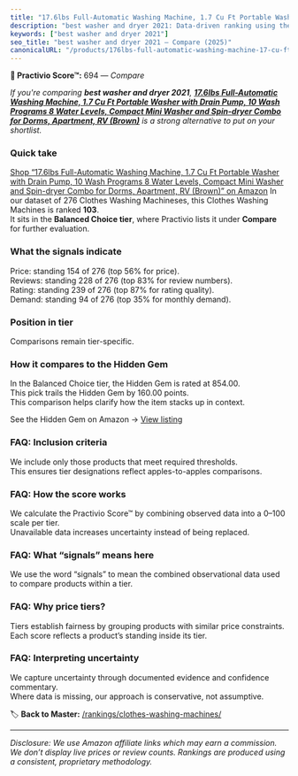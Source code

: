 ```yaml
---
title: "17.6lbs Full-Automatic Washing Machine, 1.7 Cu Ft Portable Washer with Drain Pump, 10 Wash Programs 8 Water Levels, Compact Mini Washer and Spin-dryer Combo for Dorms, Apartment, RV (Brown)"
description: "best washer and dryer 2021: Data-driven ranking using the Practivio Score™. Positioned by quality, value, demand, findability, momentum."
keywords: ["best washer and dryer 2021"]
seo_title: "best washer and dryer 2021 — Compare (2025)"
canonicalURL: "/products/176lbs-full-automatic-washing-machine-17-cu-ft-portable-washer-with-drain-pump-10-wash-programs-8-water-levels-compact-mini-washer-and-spin-dryer-combo-for-dorms-apartment-rv-brown-B0CFQW5QL6/"
---
```


**🛒 Practivio Score™:** 694 — _Compare_


*If you're comparing **best washer and dryer 2021**, **[17.6lbs Full-Automatic Washing Machine, 1.7 Cu Ft Portable Washer with Drain Pump, 10 Wash Programs 8 Water Levels, Compact Mini Washer and Spin-dryer Combo for Dorms, Apartment, RV (Brown)](https://www.amazon.com/dp/B0CFQW5QL6?tag=practivio-20)** is a strong alternative to put on your shortlist.*
### Quick take
[Shop “17.6lbs Full-Automatic Washing Machine, 1.7 Cu Ft Portable Washer with Drain Pump, 10 Wash Programs 8 Water Levels, Compact Mini Washer and Spin-dryer Combo for Dorms, Apartment, RV (Brown)” on Amazon](https://www.amazon.com/dp/B0CFQW5QL6?tag=practivio-20)
In our dataset of 276 Clothes Washing Machineses, this Clothes Washing Machines is ranked **103**.  
It sits in the **Balanced Choice tier**, where Practivio lists it under **Compare** for further evaluation.

### What the signals indicate
Price: standing 154 of 276 (top 56% for price).  
Reviews: standing 228 of 276 (top 83% for review numbers).  
Rating: standing 239 of 276 (top 87% for rating quality).  
Demand: standing 94 of 276 (top 35% for monthly demand).

### Position in tier
Comparisons remain tier-specific.

### How it compares to the Hidden Gem
In the Balanced Choice tier, the Hidden Gem is rated at 854.00.  
This pick trails the Hidden Gem by 160.00 points.  
This comparison helps clarify how the item stacks up in context.  

See the Hidden Gem on Amazon → [View listing](https://www.amazon.com/dp/B09YLKMHLH?tag=practivio-20)

### FAQ: Inclusion criteria
We include only those products that meet required thresholds.  
This ensures tier designations reflect apples-to-apples comparisons.

### FAQ: How the score works
We calculate the Practivio Score™ by combining observed data into a 0–100 scale per tier.  
Unavailable data increases uncertainty instead of being replaced.

### FAQ: What “signals” means here
We use the word “signals” to mean the combined observational data used to compare products within a tier.

### FAQ: Why price tiers?
Tiers establish fairness by grouping products with similar price constraints.  
Each score reflects a product’s standing inside its tier.

### FAQ: Interpreting uncertainty
We capture uncertainty through documented evidence and confidence commentary.  
Where data is missing, our approach is conservative, not assumptive.

<!-- Missing template for Compare/CompareWithinPriceClass -->


🏷️ **Back to Master:** [/rankings/clothes-washing-machines/](/rankings/clothes-washing-machines/)

---
_Disclosure: We use Amazon affiliate links which may earn a commission. We don’t display live prices or review counts. Rankings are produced using a consistent, proprietary methodology._
